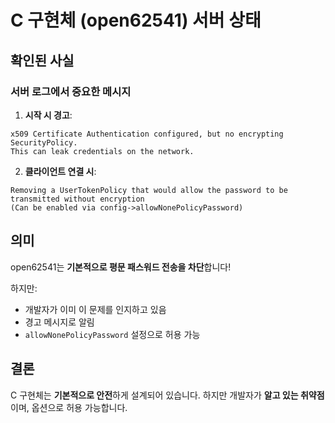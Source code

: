 # C 구현체 (open62541) 서버 상태

## 확인된 사실

### 서버 로그에서 중요한 메시지

1. **시작 시 경고**:
```
x509 Certificate Authentication configured, but no encrypting SecurityPolicy. 
This can leak credentials on the network.
```

2. **클라이언트 연결 시**:
```
Removing a UserTokenPolicy that would allow the password to be transmitted without encryption
(Can be enabled via config->allowNonePolicyPassword)
```

## 의미

open62541는 **기본적으로 평문 패스워드 전송을 차단**합니다!

하지만:
- 개발자가 이미 이 문제를 인지하고 있음
- 경고 메시지로 알림
- `allowNonePolicyPassword` 설정으로 허용 가능

## 결론

C 구현체는 **기본적으로 안전**하게 설계되어 있습니다.
하지만 개발자가 **알고 있는 취약점**이며, 옵션으로 허용 가능합니다.
